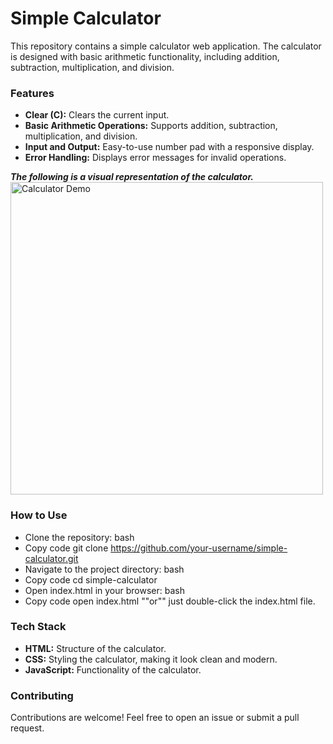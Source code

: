 # Simple Calculator
This repository contains a simple calculator web application. The calculator is designed with basic arithmetic functionality, including addition, subtraction, multiplication, and division.

### Features
- __Clear (C):__ Clears the current input.
- __Basic Arithmetic Operations:__ Supports addition, subtraction, multiplication, and division.
- __Input and Output:__ Easy-to-use number pad with a responsive display.
- __Error Handling:__ Displays error messages for invalid operations.

***The following is a visual representation of the calculator.***
 <img src= "C:\Users\shaik\OneDrive\Desktop\Demo.png" alt="Calculator Demo" width="500">

### How to Use
* Clone the repository:
bash
* Copy code
git clone https://github.com/your-username/simple-calculator.git
* Navigate to the project directory:
bash
* Copy code
cd simple-calculator
* Open index.html in your browser:
bash
* Copy code
open index.html  ""or"" just double-click the index.html file.

### Tech Stack
* __HTML:__ Structure of the calculator.
* __CSS:__ Styling the calculator, making it look clean and modern.
* __JavaScript:__ Functionality of the calculator.

### Contributing
Contributions are welcome! Feel free to open an issue or submit a pull request.
